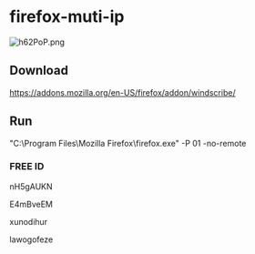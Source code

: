 # firefox-muti-ip

![h62PoP.png](https://www.picz.in.th/images/2018/10/08/h62PoP.png)

## Download 
https://addons.mozilla.org/en-US/firefox/addon/windscribe/  

## Run
"C:\Program Files\Mozilla Firefox\firefox.exe" -P 01 -no-remote

### FREE ID

nH5gAUKN

E4mBveEM

xunodihur

lawogofeze

